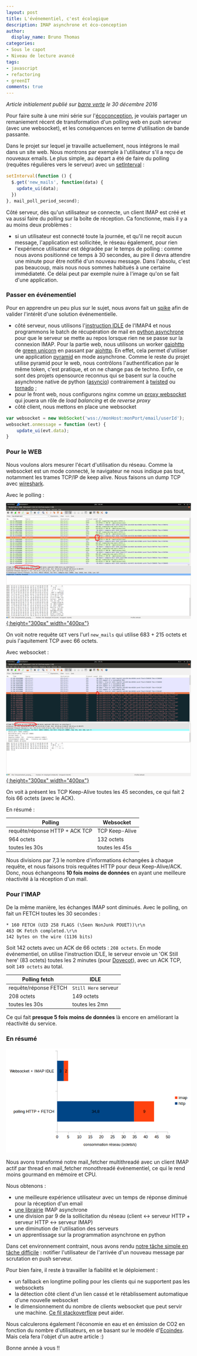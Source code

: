```yaml
---
layout: post
title: L'événementiel, c'est écologique
description: IMAP asynchrone et éco-conception
author:
  display_name: Bruno Thomas
categories:
- Sous le capot
- Niveau de lecture avancé
tags:
- javascript
- refactoring
- greenIT
comments: true
---
```


*Article initialement publié sur [barre verte](https://www.barreverte.fr) le 30 décembre 2016*

Pour faire suite à une mini série sur l'[écoconception](https://www.greenit.fr/categorie/logiciels/), je voulais partager un remaniement récent de transformation d'un polling web en push serveur (avec une websocket), et les conséquences en terme d'utilisation de bande passante.

Dans le projet sur lequel je travaille actuellement, nous intégrons le mail dans un site web. Nous montrons par exemple à l'utilisateur s'il a reçu de nouveaux emails. Le plus simple, au départ a été de faire du polling (requêtes régulières vers le serveur) avec un [setInterval](http://www.w3schools.com/jsref/met_win_setinterval.asp) :

````javascript
setInterval(function () {
  $.get('new_mails', function(data) {
    update_ui(data);
  })
}, mail_poll_period_second);

````

Côté serveur, dès qu'un utilisateur se connecte, un client IMAP est créé et va aussi faire du polling sur la boîte de réception. Ca fonctionne, mais il y a au moins deux problèmes :

- si un utilisateur est connecté toute la journée, et qu'il ne reçoit aucun message, l'application est sollicitée, le réseau également, pour rien
- l'expérience utilisateur est dégradée par le temps de polling : comme nous avons positionné ce temps à 30 secondes, au pire il devra attendre une minute pour être notifié d'un nouveau message. Dans l'absolu, c'est pas beaucoup, mais nous nous sommes habitués à une certaine immédiateté. Ce délai peut par exemple nuire à l'image qu'on se fait d'une application.

### Passer en événementiel

Pour en apprendre un peu plus sur le sujet, nous avons fait un [spike](http://www.extremeprogramming.org/rules/spike.html) afin de valider l'intérêt d'une solution événementielle.

- côté serveur, nous utilisons l'[instruction IDLE](https://tools.ietf.org/html/rfc2177) de l'IMAP4 et nous programmons le batch de récupération de mail en [python asynchrone](https://docs.python.org/3/library/asyncio.html) pour que le serveur se mette au repos lorsque rien ne se passe sur la connexion IMAP. Pour la partie web, nous utilisons un worker [gaiohttp](http://docs.gunicorn.org/en/stable/design.html#asyncio-workers) de [green unicorn](http://gunicorn.org/) en passant par [aiohttp](https://aiohttp.readthedocs.io/en/stable/). En effet, cela permet d'utiliser une application [pyramid](https://trypyramid.com/) en mode asynchrone. Comme le reste du projet utilise pyramid pour le web, nous contrôlons l'authentification par le même token, c'est pratique, et on ne change pas de techno. Enfin, ce sont des projets opensource reconnus qui se basent sur la couche asynchrone native de python ([asyncio](https://docs.python.org/3/library/asyncio.html)) contrairement à [twisted](https://twistedmatrix.com/) ou [tornado](http://www.tornadoweb.org) ;
- pour le front web, nous configurons nginx comme un [proxy websocket](https://www.nginx.com/blog/websocket-nginx/) qui jouera un rôle de *load balancing* et de *reverse proxy*
- côté client, nous mettons en place une websocket

````javascript
var websocket = new WebSocket('wss://monHost:monPort/email/userId');
websocket.onmessage = function (evt) {
    update_ui(evt.data);
}
````

### Pour le WEB

Nous voulons alors mesurer l'écart d'utilisation du réseau. Comme la websocket est un mode connecté, le navigateur ne nous indique pas tout, notamment les trames TCP/IP de keep alive. Nous faisons un dump TCP avec [wireshark](https://www.wireshark.org/).

Avec le polling :

[![Wireshark polling](/images/migration_polling_websocket/wireshark_polling.png){:height="300px" width="400px"}](/images/migration_polling_websocket/wireshark_polling.png)

On voit notre requête `GET` vers l'url `new_mails` qui utilise 683 + 215 octets et puis l'aquitement TCP avec 66 octets.

Avec websocket :

[![Wireshark websocket](/images/migration_polling_websocket/wireshark_websocket.png){:height="300px" width="400px"}](/images/migration_polling_websocket/wireshark_websocket.png)

On voit à présent les TCP Keep-Alive toutes les 45 secondes, ce qui fait 2 fois 66 octets (avec le ACK).

En résumé :


| Polling | Websocket |
|---------|----------|
| requête/réponse HTTP + ACK TCP | TCP Keep-Alive |
| 964 octets | 132 octets |
| toutes les 30s | toutes les 45s |


Nous divisions par 7,3 le nombre d'informations échangées à chaque requête, et nous faisons trois requêtes HTTP pour deux Keep-Alive/ACK. Donc, nous échangeons **10 fois moins de données** en ayant une meilleure réactivité à la réception d'un mail.

### Pour l'IMAP

De la même manière, les échanges IMAP sont diminués. Avec le polling, on fait un FETCH toutes les 30 secondes :

````
* 160 FETCH (UID 258 FLAGS (\Seen NonJunk POUET))\r\n
463 OK Fetch completed.\r\n
142 bytes on the wire (1136 bits)
````

Soit 142 octets avec un ACK de 66 octets : `208 octets`. En mode événementiel, on utilise l'instruction IDLE, le serveur envoie un 'OK Still here' (83 octets) toutes les 2 minutes (pour [Dovecot](http://dovecot.org/)), avec un ACK TCP, soit `149 octets` au total.

| Polling fetch | IDLE |
| --------------|------|
| requête/réponse FETCH | `Still Here` serveur |
| 208 octets | 149 octets |
| toutes les 30s | toutes les 2mn |


Ce qui fait **presque 5 fois moins de données** là encore en améliorant la réactivité du service.

### En résumé

![Synthèse](/images/migration_polling_websocket/synthese.png)

Nous avons transformé notre mail_fetcher multithreadé avec un client IMAP actif par thread en mail_fetcher monothreadé événementiel, ce qui le rend moins gourmand en mémoire et CPU.

Nous obtenons :

- une meilleure expérience utilisateur avec un temps de réponse diminué pour la réception d'un email
- [une librairie](https://github.com/bamthomas/aioimaplib) IMAP asynchrone
- une division par 9 de la sollicitation du réseau (client <-> serveur HTTP + serveur HTTP <-> serveur IMAP)
- une diminution de l'utilisation des serveurs
- un apprentissage sur la programmation asynchrone en python

Dans cet environnement contraint, nous avons rendu [notre tâche simple en tâche difficile](http://dominicwilliams.net/en/pair_diff.html) : notifier l'utilisateur de l'arrivée d'un nouveau message par scrutation en push serveur.

Pour bien faire, il reste à travailler la fiabilité et le déploiement :

- un fallback en longtime polling pour les clients qui ne supportent pas les websockets
- la détection côté client d'un lien cassé et le rétablissement automatique d'une nouvelle websocket
- le dimensionnement du nombre de clients websocket que peut servir une machine. [Ce fil stackoverflow](http://stackoverflow.com/questions/15872788/maximum-concurrent-socket-io-connections) peut aider.

Nous calculerons également l'économie en eau et en émission de CO2 en fonction du nombre d'utilisateurs, en se basant sur le modèle d'[Ecoindex](http://www.ecoindex.fr/quest-ce-que-ecoindex/). Mais cela fera l'objet d'un autre article :)

Bonne année à vous !!
